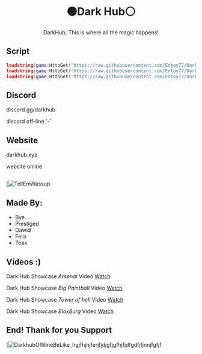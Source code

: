 <h1 align="center">⚫Dark Hub⚪</h1>
<p align="center">DarkHub, This is where all the magic happens!</p>
<p align="center">

## Script
```lua
loadstring(game:HttpGet("https://raw.githubusercontent.com/Entoy77/Dark-Hub/main/Init", true))()
loadstring(game:HttpGet("https://raw.githubusercontent.com/Entoy77/Dark-Hub/main/Darkl.api/DarkHubNewApi.lua", true))()
loadstring(game:HttpGet("https://raw.githubusercontent.com/Entoy77/Dark-Hub/main/Darkl.api/EditCode.lua", true))()
```
##  Discord

discord.gg/darkhub 


discord off-line '-'


## Website 

darkhub.xyz


website online

## 

[![TellEmWassup](https://i.imgur.com/Vsf0Njv.png)

## Made By:
- Bye...
- Prestiged
- Dawid
- Felix
- Teax

## Videos :)
Dark Hub Showcase *Arsenal* Video [Watch](https://www.youtube.com/watch?v=tTVn1X28Wqw)



Dark Hub Showcase *Big Paintball* Video [Watch](https://www.youtube.com/watch?v=OqI2VLLOlTQ)



Dark Hub Showcase *Tower of hell* Video [Watch](https://www.youtube.com/watch?v=z7Maw68K8bk)


Dark Hub Showcase *BloxBurg* Video [Watch](https://www.youtube.com/watch?v=6CzUSFvIuko)
## End! Thank for you Support

[![DarkhubOffilineBeLike_hgjfhjhjferjfjdjgfjgfhjfjdfgdfjfjnnjfgfjf](https://omgscripts.com/wp-content/uploads/2021/05/Roblox-Scripts-13.png)
